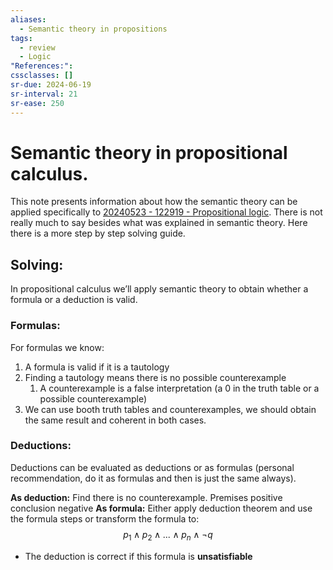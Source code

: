 ```yaml
---
aliases:
  - Semantic theory in propositions
tags:
  - review
  - Logic
"References:": 
cssclasses: []
sr-due: 2024-06-19
sr-interval: 21
sr-ease: 250
---
```

# Semantic theory in propositional calculus.

This note presents information about how the semantic theory can be applied specifically to [20240523 - 122919 - Propositional logic](20240523%20-%20122919%20-%20Propositional%20logic.md). There is not really much to say besides what was explained in semantic theory. Here there is a more step by step solving guide.

## Solving: 
In propositional calculus we’ll apply semantic theory to obtain whether a formula or a deduction is valid. 

### Formulas: 
For formulas we know: 
1. A formula is valid if it is a tautology
2. Finding a tautology means there is no possible counterexample
	1. A counterexample is a false interpretation (a 0 in the truth table or a possible counterexample)
3. We can use booth truth tables and counterexamples, we should obtain the same result and coherent in both cases. 
### Deductions: 
Deductions can be evaluated as deductions or as formulas (personal recommendation, do it as formulas and then is just the same always). 

**As deduction:** Find there is no counterexample. Premises positive conclusion negative
**As formula:** Either apply deduction theorem and use the formula steps or transform the formula to: 
$$
p_1 \land p_2\land ...\land p_n \land \lnot q
$$
+ The deduction is correct if this formula is **unsatisfiable**